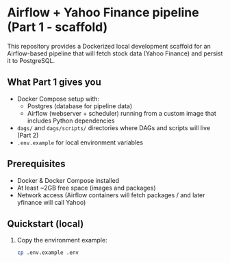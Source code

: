# Airflow + Yahoo Finance pipeline (Part 1 - scaffold)

This repository provides a Dockerized local development scaffold for an Airflow-based pipeline that will fetch stock data (Yahoo Finance) and persist it to PostgreSQL.

## What Part 1 gives you
- Docker Compose setup with:
  - Postgres (database for pipeline data)
  - Airflow (webserver + scheduler) running from a custom image that includes Python dependencies
- `dags/` and `dags/scripts/` directories where DAGs and scripts will live (Part 2)
- `.env.example` for local environment variables

## Prerequisites
- Docker & Docker Compose installed
- At least ~2GB free space (images and packages)
- Network access (Airflow containers will fetch packages / and later yfinance will call Yahoo)

## Quickstart (local)
1. Copy the environment example:
   ```bash
   cp .env.example .env


